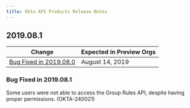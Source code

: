 ```yaml
---
title: Okta API Products Release Notes
---
```


## 2019.08.1

| Change                                                                                                   | Expected in Preview Orgs |
|----------------------------------------------------------------------------------------------------------|--------------------------|
| [Bug Fixed in 2019.08.0](#bug-fixed-in-2019-08-1)                                                        | August 14, 2019          |

### Bug Fixed in 2019.08.1

Some users were not able to access the Group Rules API, despite having proper permissions. (OKTA-240021)
